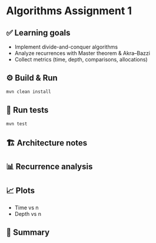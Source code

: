 # Algorithms Assignment 1

## ✅ Learning goals

* Implement divide-and-conquer algorithms
* Analyze recurrences with Master theorem & Akra–Bazzi
* Collect metrics (time, depth, comparisons, allocations)

## ⚙️ Build & Run

```bash
mvn clean install
```

## 🧪 Run tests

```bash
mvn test
```

## 🏗 Architecture notes

## 📊 Recurrence analysis


## 📈 Plots

* Time vs n
* Depth vs n


## 📝 Summary

